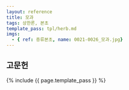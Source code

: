 ```yaml
---
layout: reference
title: 모과
tags: 상한론, 본초
template_pass: tpl/herb.md
imgs:
  - { ref: 증류본초, name: 0021-0026_모과.jpg}
---
```



## 고문헌


{% include {{ page.template_pass }} %}
